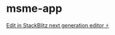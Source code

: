 # msme-app

[Edit in StackBlitz next generation editor ⚡️](https://stackblitz.com/~/github.com/Lycaon1/msme-app)